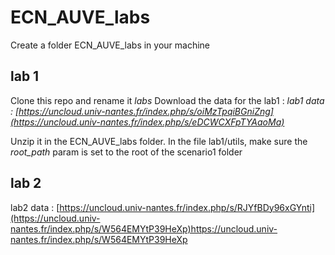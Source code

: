 # ECN_AUVE_labs

Create a folder ECN_AUVE_labs in your machine

## lab 1
Clone this repo and rename it _labs_
Download the data for the lab1 :
_lab1 data : [https://uncloud.univ-nantes.fr/index.php/s/oiMzTpqiBGniZng](https://uncloud.univ-nantes.fr/index.php/s/eDCWCXFpTYAaoMa)_

Unzip it in the ECN_AUVE_labs folder.
In the file lab1/utils, make sure the _root_path_ param is set to the root of the scenario1 folder


## lab 2
lab2 data : [https://uncloud.univ-nantes.fr/index.php/s/RJYfBDy96xGYnti](https://uncloud.univ-nantes.fr/index.php/s/W564EMYtP39HeXp)https://uncloud.univ-nantes.fr/index.php/s/W564EMYtP39HeXp
